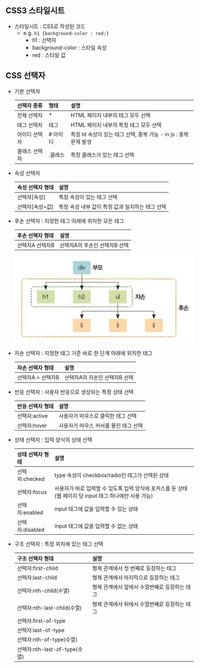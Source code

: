 ## CSS3 스타일시트

- 스타일시트 : CSS로 작성된 코드
  - e.g. `h1 {background-color : red;}`
    - h1 : 선택자
    - background-color : 스타일 속성
    - red : 스타일 값

## CSS 선택자

- 기본 선택자

	| 선택자 종류   | 형태    | 설명                                                              |
  | ------------- | ------- | ----------------------------------------------------------------- |
  | 전체 선택자   | \*      | HTML 페이지 내부의 태그 모두 선택                                 |
  | 태그 선택자   | 태그    | HTML 페이지 내부의 특정 태그 모두 선택                            |
  | 아이디 선택자 | # 아이디 | 특정 Id 속성이 있는 태그 선택, 중복 가능 - in js : 중복 문제 발생 |
  | 클래스 선택자 | .클래스 | 특정 클래스가 있는 태그 선택                                      |
- 속성 선택자
	
  | 속성 선택자 형태 | 설명                                             |
  | ---------------- | ------------------------------------------------ |
  | 선택자[속성]     | 특정 속성이 있는 태그 선택                       |
  | 선택자[속성=값]  | 특정 속성 내부 값이 특정 값과 일치하는 태그 선택 |
- 후손 선택자 : 지정한 태그 아래에 위치한 모든 태그
	
  | 후손 선택자 형태 | 설명                          |
  | ---------------- | ----------------------------- |
  | 선택자A 선택자B  | 선택자A의 후손인 선택자B 선택 |
  
  ![image.png](../_img/css3_selector.png)
- 자손 선택자 : 지정한 태그 기준 바로 한 단계 아래에 위치한 태그
	
  | 자손 선택자 형태  | 설명                          |
  | ----------------- | ----------------------------- |
  | 선택자A > 선택자B | 선택자A의 자손인 선택자B 선택 |
- 반응 선택자 : 사용자 반응으로 생성되는 특정 상태 선택
	
  | 반응 선택자 형태 | 설명                                  |
  | ---------------- | ------------------------------------- |
  | 선택자:active    | 사용자가 마우스로 클릭한 태그 선택    |
  | 선택자:hover     | 사용자가 마우스 커서를 올린 태그 선택 |
- 상태 선택자 : 입력 양식의 상태 선택
	
  | 상태 선택자 형태 | 설명                                                                                                    |
  | ---------------- | ------------------------------------------------------------------------------------------------------- |
  | 선택자:checked   | type 속성이 checkbox/radio인 태그가 선택된 상태                                                         |
  | 선택자:focus     | 사용자가 바로 입력할 수 있도록 입력 양식에 포커스를 둔 상태(웹 페이지 당 input 태그 하나에만 사용 가능) |
  | 선택자:enabled   | input 태그에 값을 입력할 수 있는 상태                                                                   |
  | 선택자:disabled  | input 태그에 값을 입력할 수 없는 상태                                                                   |
- 구조 선택자 : 특정 위치에 있는 태그 선택
	
  | 구조 선택자 형태              | 설명                                          |
  | ----------------------------- | --------------------------------------------- |
  | 선택자:first-child            | 형제 관계에서 첫 번째로 등장하는 태그         |
  | 선택자:last-child             | 형제 관계에서 마지막으로 등장하는 태그        |
  | 선택자:nth-child(수열)        | 형제 관계에서 앞에서 수열번째로 등장하는 태그 |
  | 선택자:nth-last-child(수열)   | 형제 관계에서 뒤에서 수열번째로 등장하는 태그 |
  | 선택자:first-of-type          |                                               |
  | 선택자:last-of-type           |                                               |
  | 선택자:nth-of-type(수열)      |                                               |
  | 선택자:nth-last-of-type(수열) |                                               |
